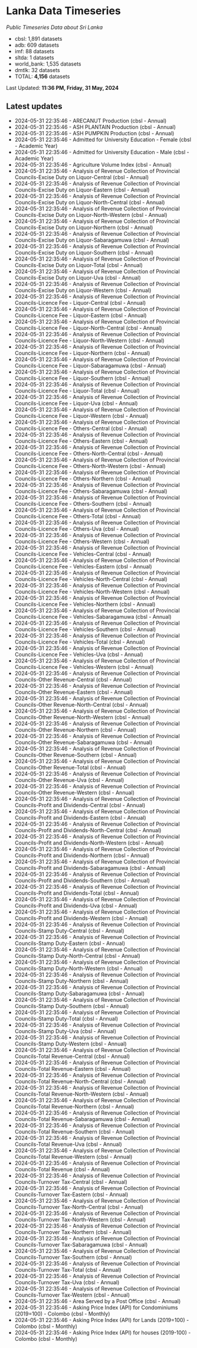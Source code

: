 # Lanka Data Timeseries
*Public Timeseries Data about Sri Lanka*

* cbsl: 1,891 datasets
* adb: 609 datasets
* imf: 88 datasets
* sltda: 1 datasets
* world_bank: 1,535 datasets
* dmtlk: 32 datasets
* TOTAL: **4,156** datasets

Last Updated: **11:36 PM, Friday, 31 May, 2024**

## Latest updates

* 2024-05-31 22:35:46 - ARECANUT Production (cbsl - Annual)
* 2024-05-31 22:35:46 - ASH PLANTAIN Production (cbsl - Annual)
* 2024-05-31 22:35:46 - ASH PUMPKIN Production (cbsl - Annual)
* 2024-05-31 22:35:46 - Admitted for University Education - Female (cbsl - Academic Year)
* 2024-05-31 22:35:46 - Admitted for University Education - Male (cbsl - Academic Year)
* 2024-05-31 22:35:46 - Agriculture Volume Index (cbsl - Annual)
* 2024-05-31 22:35:46 - Analysis of Revenue Collection of Provincial Councils-Excise Duty on Liquor-Central (cbsl - Annual)
* 2024-05-31 22:35:46 - Analysis of Revenue Collection of Provincial Councils-Excise Duty on Liquor-Eastern (cbsl - Annual)
* 2024-05-31 22:35:46 - Analysis of Revenue Collection of Provincial Councils-Excise Duty on Liquor-North-Central (cbsl - Annual)
* 2024-05-31 22:35:46 - Analysis of Revenue Collection of Provincial Councils-Excise Duty on Liquor-North-Western (cbsl - Annual)
* 2024-05-31 22:35:46 - Analysis of Revenue Collection of Provincial Councils-Excise Duty on Liquor-Northern (cbsl - Annual)
* 2024-05-31 22:35:46 - Analysis of Revenue Collection of Provincial Councils-Excise Duty on Liquor-Sabaragamuwa (cbsl - Annual)
* 2024-05-31 22:35:46 - Analysis of Revenue Collection of Provincial Councils-Excise Duty on Liquor-Southern (cbsl - Annual)
* 2024-05-31 22:35:46 - Analysis of Revenue Collection of Provincial Councils-Excise Duty on Liquor-Total (cbsl - Annual)
* 2024-05-31 22:35:46 - Analysis of Revenue Collection of Provincial Councils-Excise Duty on Liquor-Uva (cbsl - Annual)
* 2024-05-31 22:35:46 - Analysis of Revenue Collection of Provincial Councils-Excise Duty on Liquor-Western (cbsl - Annual)
* 2024-05-31 22:35:46 - Analysis of Revenue Collection of Provincial Councils-Licence Fee - Liquor-Central (cbsl - Annual)
* 2024-05-31 22:35:46 - Analysis of Revenue Collection of Provincial Councils-Licence Fee - Liquor-Eastern (cbsl - Annual)
* 2024-05-31 22:35:46 - Analysis of Revenue Collection of Provincial Councils-Licence Fee - Liquor-North-Central (cbsl - Annual)
* 2024-05-31 22:35:46 - Analysis of Revenue Collection of Provincial Councils-Licence Fee - Liquor-North-Western (cbsl - Annual)
* 2024-05-31 22:35:46 - Analysis of Revenue Collection of Provincial Councils-Licence Fee - Liquor-Northern (cbsl - Annual)
* 2024-05-31 22:35:46 - Analysis of Revenue Collection of Provincial Councils-Licence Fee - Liquor-Sabaragamuwa (cbsl - Annual)
* 2024-05-31 22:35:46 - Analysis of Revenue Collection of Provincial Councils-Licence Fee - Liquor-Southern (cbsl - Annual)
* 2024-05-31 22:35:46 - Analysis of Revenue Collection of Provincial Councils-Licence Fee - Liquor-Total (cbsl - Annual)
* 2024-05-31 22:35:46 - Analysis of Revenue Collection of Provincial Councils-Licence Fee - Liquor-Uva (cbsl - Annual)
* 2024-05-31 22:35:46 - Analysis of Revenue Collection of Provincial Councils-Licence Fee - Liquor-Western (cbsl - Annual)
* 2024-05-31 22:35:46 - Analysis of Revenue Collection of Provincial Councils-Licence Fee - Others-Central (cbsl - Annual)
* 2024-05-31 22:35:46 - Analysis of Revenue Collection of Provincial Councils-Licence Fee - Others-Eastern (cbsl - Annual)
* 2024-05-31 22:35:46 - Analysis of Revenue Collection of Provincial Councils-Licence Fee - Others-North-Central (cbsl - Annual)
* 2024-05-31 22:35:46 - Analysis of Revenue Collection of Provincial Councils-Licence Fee - Others-North-Western (cbsl - Annual)
* 2024-05-31 22:35:46 - Analysis of Revenue Collection of Provincial Councils-Licence Fee - Others-Northern (cbsl - Annual)
* 2024-05-31 22:35:46 - Analysis of Revenue Collection of Provincial Councils-Licence Fee - Others-Sabaragamuwa (cbsl - Annual)
* 2024-05-31 22:35:46 - Analysis of Revenue Collection of Provincial Councils-Licence Fee - Others-Southern (cbsl - Annual)
* 2024-05-31 22:35:46 - Analysis of Revenue Collection of Provincial Councils-Licence Fee - Others-Total (cbsl - Annual)
* 2024-05-31 22:35:46 - Analysis of Revenue Collection of Provincial Councils-Licence Fee - Others-Uva (cbsl - Annual)
* 2024-05-31 22:35:46 - Analysis of Revenue Collection of Provincial Councils-Licence Fee - Others-Western (cbsl - Annual)
* 2024-05-31 22:35:46 - Analysis of Revenue Collection of Provincial Councils-Licence Fee - Vehicles-Central (cbsl - Annual)
* 2024-05-31 22:35:46 - Analysis of Revenue Collection of Provincial Councils-Licence Fee - Vehicles-Eastern (cbsl - Annual)
* 2024-05-31 22:35:46 - Analysis of Revenue Collection of Provincial Councils-Licence Fee - Vehicles-North-Central (cbsl - Annual)
* 2024-05-31 22:35:46 - Analysis of Revenue Collection of Provincial Councils-Licence Fee - Vehicles-North-Western (cbsl - Annual)
* 2024-05-31 22:35:46 - Analysis of Revenue Collection of Provincial Councils-Licence Fee - Vehicles-Northern (cbsl - Annual)
* 2024-05-31 22:35:46 - Analysis of Revenue Collection of Provincial Councils-Licence Fee - Vehicles-Sabaragamuwa (cbsl - Annual)
* 2024-05-31 22:35:46 - Analysis of Revenue Collection of Provincial Councils-Licence Fee - Vehicles-Southern (cbsl - Annual)
* 2024-05-31 22:35:46 - Analysis of Revenue Collection of Provincial Councils-Licence Fee - Vehicles-Total (cbsl - Annual)
* 2024-05-31 22:35:46 - Analysis of Revenue Collection of Provincial Councils-Licence Fee - Vehicles-Uva (cbsl - Annual)
* 2024-05-31 22:35:46 - Analysis of Revenue Collection of Provincial Councils-Licence Fee - Vehicles-Western (cbsl - Annual)
* 2024-05-31 22:35:46 - Analysis of Revenue Collection of Provincial Councils-Other Revenue-Central (cbsl - Annual)
* 2024-05-31 22:35:46 - Analysis of Revenue Collection of Provincial Councils-Other Revenue-Eastern (cbsl - Annual)
* 2024-05-31 22:35:46 - Analysis of Revenue Collection of Provincial Councils-Other Revenue-North-Central (cbsl - Annual)
* 2024-05-31 22:35:46 - Analysis of Revenue Collection of Provincial Councils-Other Revenue-North-Western (cbsl - Annual)
* 2024-05-31 22:35:46 - Analysis of Revenue Collection of Provincial Councils-Other Revenue-Northern (cbsl - Annual)
* 2024-05-31 22:35:46 - Analysis of Revenue Collection of Provincial Councils-Other Revenue-Sabaragamuwa (cbsl - Annual)
* 2024-05-31 22:35:46 - Analysis of Revenue Collection of Provincial Councils-Other Revenue-Southern (cbsl - Annual)
* 2024-05-31 22:35:46 - Analysis of Revenue Collection of Provincial Councils-Other Revenue-Total (cbsl - Annual)
* 2024-05-31 22:35:46 - Analysis of Revenue Collection of Provincial Councils-Other Revenue-Uva (cbsl - Annual)
* 2024-05-31 22:35:46 - Analysis of Revenue Collection of Provincial Councils-Other Revenue-Western (cbsl - Annual)
* 2024-05-31 22:35:46 - Analysis of Revenue Collection of Provincial Councils-Profit and Dividends-Central (cbsl - Annual)
* 2024-05-31 22:35:46 - Analysis of Revenue Collection of Provincial Councils-Profit and Dividends-Eastern (cbsl - Annual)
* 2024-05-31 22:35:46 - Analysis of Revenue Collection of Provincial Councils-Profit and Dividends-North-Central (cbsl - Annual)
* 2024-05-31 22:35:46 - Analysis of Revenue Collection of Provincial Councils-Profit and Dividends-North-Western (cbsl - Annual)
* 2024-05-31 22:35:46 - Analysis of Revenue Collection of Provincial Councils-Profit and Dividends-Northern (cbsl - Annual)
* 2024-05-31 22:35:46 - Analysis of Revenue Collection of Provincial Councils-Profit and Dividends-Sabaragamuwa (cbsl - Annual)
* 2024-05-31 22:35:46 - Analysis of Revenue Collection of Provincial Councils-Profit and Dividends-Southern (cbsl - Annual)
* 2024-05-31 22:35:46 - Analysis of Revenue Collection of Provincial Councils-Profit and Dividends-Total (cbsl - Annual)
* 2024-05-31 22:35:46 - Analysis of Revenue Collection of Provincial Councils-Profit and Dividends-Uva (cbsl - Annual)
* 2024-05-31 22:35:46 - Analysis of Revenue Collection of Provincial Councils-Profit and Dividends-Western (cbsl - Annual)
* 2024-05-31 22:35:46 - Analysis of Revenue Collection of Provincial Councils-Stamp Duty-Central (cbsl - Annual)
* 2024-05-31 22:35:46 - Analysis of Revenue Collection of Provincial Councils-Stamp Duty-Eastern (cbsl - Annual)
* 2024-05-31 22:35:46 - Analysis of Revenue Collection of Provincial Councils-Stamp Duty-North-Central (cbsl - Annual)
* 2024-05-31 22:35:46 - Analysis of Revenue Collection of Provincial Councils-Stamp Duty-North-Western (cbsl - Annual)
* 2024-05-31 22:35:46 - Analysis of Revenue Collection of Provincial Councils-Stamp Duty-Northern (cbsl - Annual)
* 2024-05-31 22:35:46 - Analysis of Revenue Collection of Provincial Councils-Stamp Duty-Sabaragamuwa (cbsl - Annual)
* 2024-05-31 22:35:46 - Analysis of Revenue Collection of Provincial Councils-Stamp Duty-Southern (cbsl - Annual)
* 2024-05-31 22:35:46 - Analysis of Revenue Collection of Provincial Councils-Stamp Duty-Total (cbsl - Annual)
* 2024-05-31 22:35:46 - Analysis of Revenue Collection of Provincial Councils-Stamp Duty-Uva (cbsl - Annual)
* 2024-05-31 22:35:46 - Analysis of Revenue Collection of Provincial Councils-Stamp Duty-Western (cbsl - Annual)
* 2024-05-31 22:35:46 - Analysis of Revenue Collection of Provincial Councils-Total Revenue-Central (cbsl - Annual)
* 2024-05-31 22:35:46 - Analysis of Revenue Collection of Provincial Councils-Total Revenue-Eastern (cbsl - Annual)
* 2024-05-31 22:35:46 - Analysis of Revenue Collection of Provincial Councils-Total Revenue-North-Central (cbsl - Annual)
* 2024-05-31 22:35:46 - Analysis of Revenue Collection of Provincial Councils-Total Revenue-North-Western (cbsl - Annual)
* 2024-05-31 22:35:46 - Analysis of Revenue Collection of Provincial Councils-Total Revenue-Northern (cbsl - Annual)
* 2024-05-31 22:35:46 - Analysis of Revenue Collection of Provincial Councils-Total Revenue-Sabaragamuwa (cbsl - Annual)
* 2024-05-31 22:35:46 - Analysis of Revenue Collection of Provincial Councils-Total Revenue-Southern (cbsl - Annual)
* 2024-05-31 22:35:46 - Analysis of Revenue Collection of Provincial Councils-Total Revenue-Uva (cbsl - Annual)
* 2024-05-31 22:35:46 - Analysis of Revenue Collection of Provincial Councils-Total Revenue-Western (cbsl - Annual)
* 2024-05-31 22:35:46 - Analysis of Revenue Collection of Provincial Councils-Total Revenue (cbsl - Annual)
* 2024-05-31 22:35:46 - Analysis of Revenue Collection of Provincial Councils-Turnover Tax-Central (cbsl - Annual)
* 2024-05-31 22:35:46 - Analysis of Revenue Collection of Provincial Councils-Turnover Tax-Eastern (cbsl - Annual)
* 2024-05-31 22:35:46 - Analysis of Revenue Collection of Provincial Councils-Turnover Tax-North-Central (cbsl - Annual)
* 2024-05-31 22:35:46 - Analysis of Revenue Collection of Provincial Councils-Turnover Tax-North-Western (cbsl - Annual)
* 2024-05-31 22:35:46 - Analysis of Revenue Collection of Provincial Councils-Turnover Tax-Northern (cbsl - Annual)
* 2024-05-31 22:35:46 - Analysis of Revenue Collection of Provincial Councils-Turnover Tax-Sabaragamuwa (cbsl - Annual)
* 2024-05-31 22:35:46 - Analysis of Revenue Collection of Provincial Councils-Turnover Tax-Southern (cbsl - Annual)
* 2024-05-31 22:35:46 - Analysis of Revenue Collection of Provincial Councils-Turnover Tax-Total (cbsl - Annual)
* 2024-05-31 22:35:46 - Analysis of Revenue Collection of Provincial Councils-Turnover Tax-Uva (cbsl - Annual)
* 2024-05-31 22:35:46 - Analysis of Revenue Collection of Provincial Councils-Turnover Tax-Western (cbsl - Annual)
* 2024-05-31 22:35:46 - Area Served by a Post Office (cbsl - Annual)
* 2024-05-31 22:35:46 - Asking Price Index (API) for Condominiums (2019=100) - Colombo (cbsl - Monthly)
* 2024-05-31 22:35:46 - Asking Price Index (API) for Lands (2019=100) - Colombo (cbsl - Monthly)
* 2024-05-31 22:35:46 - Asking Price Index (API) for houses (2019-100) - Colombo (cbsl - Monthly)